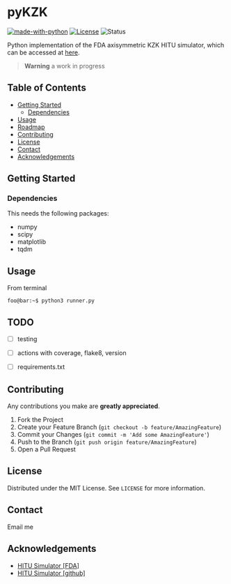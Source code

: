 # pyKZK

[![made-with-python](https://img.shields.io/badge/Made%20with-Python-1f425f.svg)](https://www.python.org/)
[![License](https://img.shields.io/badge/license-MIT-blue)](./LICENSE.md)
![Status](https://github.com/djps/pykzk/actions/workflows/main.yml/badge.svg)
<!-- ![flake8-info](dist/flake8-badge.svg) -->


<!-- hopefully works in the near future
![GitHub](https://img.shields.io/github/license/djps/lyapunov?style=plastic)

![GitHub](https://img.shields.io/github/license/djps/MatrixCompletion?style=plastic&label=LICENSE)

![GitHub](https://img.shields.io/github/license/djps/jaxdiff?style=plastic)

![GitHub](https://img.shields.io/github/license/djps/jwave?style=plastic)

![GitHub](https://img.shields.io/github/license/djps/jaxwell?style=plastic) -->

<!-- [![DOI:10.1007/978-3-319-76207-4_15](https://zenodo.org/badge/DOI/10.1007/978-3-319-76207-4_15.svg)](https://doi.org/10.1007/978-3-319-76207-4_15) -->
<!-- [![Citation Badge](https://api.juleskreuer.eu/citation-badge.php?doi=10.1126/science.1058040)](https://juleskreuer.eu/projekte/citation-badge/) -->

Python implementation of the FDA axisymmetric KZK HITU simulator, which can be accessed at [here](https://github.com/jsoneson/HITU_Simulator).

> **Warning** a work in progress

## Table of Contents

* [Getting Started](#getting-started)
  * [Dependencies](#dependencies)
* [Usage](#todo)
* [Roadmap](#todo)
* [Contributing](#contributing)
* [License](#license)
* [Contact](#contact)
* [Acknowledgements](#acknowledgements)

## Getting Started

### Dependencies

This needs the following packages:

* numpy
* scipy
* matplotlib
* tqdm

## Usage

From terminal
```console
foo@bar:~$ python3 runner.py
```

## TODO

- [ ] testing
- [ ] actions with coverage, flake8, version
- [ ] requirements.txt



## Contributing

Any contributions you make are **greatly appreciated**.

1. Fork the Project
2. Create your Feature Branch (`git checkout -b feature/AmazingFeature`)
3. Commit your Changes (`git commit -m 'Add some AmazingFeature'`)
4. Push to the Branch (`git push origin feature/AmazingFeature`)
5. Open a Pull Request



<!-- LICENSE -->
## License

Distributed under the MIT License. See `LICENSE` for more information.


<!-- CONTACT -->
## Contact

Email me


<!-- ACKNOWLEDGEMENTS -->
## Acknowledgements

* [HITU Simulator [FDA] ](https://www.fda.gov/about-fda/cdrh-offices/hitu-simulator)
* [HITU Simulator [github]](https://github.com/jsoneson/HITU_Simulator)

